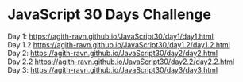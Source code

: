 # JavaScript 30 Days Challenge
Day 1: https://agith-ravn.github.io/JavaScript30/day1/day1.html  
Day 1.2 https://agith-ravn.github.io/JavaScript30/day1.2/day1.2.html  
Day 2: https://agith-ravn.github.io/JavaScript30/day2/day2.html  
Day 2.2 https://agith-ravn.github.io/JavaScript30/day2.2/day2.2.html  
Day 3: https://agith-ravn.github.io/JavaScript30/day3/day3.html  
